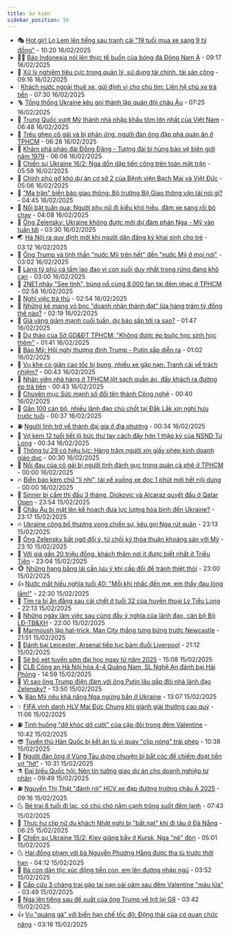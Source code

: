 ```yaml
---
title: Sự kiện
sidebar_position: 16
---
```


<!-- dantri-su-kien:START -->
- 🎭 [Hot girl Lọ Lem lên tiếng sau tranh cãi &quot;19 tuổi mua xe sang 9 tỷ đồng&quot;](https://dantri.com.vn/giai-tri/hot-girl-lo-lem-len-tieng-sau-tranh-cai-19-tuoi-mua-xe-sang-9-ty-dong-20250216162856340.htm) - 10:20 16/02/2025
- 👨‍🏫 [Báo Indonesia nói lên thực tế buồn của bóng đá Đông Nam Á](https://dantri.com.vn/the-thao/bao-indonesia-noi-len-thuc-te-buon-cua-bong-da-dong-nam-a-20250216113509120.htm) - 09:17 16/02/2025
- 🌮 [Xử lý nghiêm tiêu cực trong quản lý, sử dụng tài chính, tài sản công](https://dantri.com.vn/xa-hoi/xu-ly-nghiem-tieu-cuc-trong-quan-ly-su-dung-tai-chinh-tai-san-cong-20250216160012460.htm) - 09:16 16/02/2025
- 🕯 [Khách nước ngoài thuê xe, gửi định vị cho chủ tìm: Liên hệ chủ xe trả tiền](https://dantri.com.vn/xa-hoi/khach-nuoc-ngoai-thue-xe-gui-dinh-vi-cho-chu-tim-lien-he-chu-xe-tra-tien-20250216132536947.htm) - 07:30 16/02/2025
- 🪜 [Tổng thống Ukraine kêu gọi thành lập quân đội châu Âu](https://dantri.com.vn/the-gioi/tong-thong-ukraine-keu-goi-thanh-lap-quan-doi-chau-au-20250216094504162.htm) - 07:25 16/02/2025
- 🐘 [Trung Quốc vượt Mỹ thành nhà nhập khẩu tôm lớn nhất của Việt Nam](https://dantri.com.vn/kinh-doanh/trung-quoc-vuot-my-thanh-nha-nhap-khau-tom-lon-nhat-cua-viet-nam-20250216125344562.htm) - 06:48 16/02/2025
- 🤔 [Trêu ghẹo cô gái và bị phản ứng, người đàn ông đập phá quán ăn ở TPHCM](https://dantri.com.vn/phap-luat/treu-gheo-co-gai-va-bi-phan-ung-nguoi-dan-ong-dap-pha-quan-an-o-tphcm-20250216132158179.htm) - 06:28 16/02/2025
- 🧠 [Khám phá pháo đài Đồng Đăng - Tượng đài bi hùng bảo vệ biên giới năm 1979](https://dantri.com.vn/xa-hoi/kham-pha-phao-dai-dong-dang-tuong-dai-bi-hung-bao-ve-bien-gioi-nam-1979-20250216000212260.htm) - 06:06 16/02/2025
- 📝 [Chiến sự Ukraine 16/2: Nga dồn dập tiến công trên toàn mặt trận](https://dantri.com.vn/the-gioi/chien-su-ukraine-162-nga-don-dap-tien-cong-tren-toan-mat-tran-20250216124709051.htm) - 05:59 16/02/2025
- 🦏 [Chính phủ gỡ khó dự án cơ sở 2 của Bệnh viện Bạch Mai và Việt Đức](https://dantri.com.vn/suc-khoe/chinh-phu-go-kho-du-an-co-so-2-cua-benh-vien-bach-mai-va-viet-duc-20250216120154469.htm) - 05:06 16/02/2025
- 🥰 [&quot;Ma trận&quot; biển báo giao thông: Bộ trưởng Bộ Giao thông vận tải nói gì?](https://dantri.com.vn/xa-hoi/ma-tran-bien-bao-giao-thong-bo-truong-bo-giao-thong-van-tai-noi-gi-20250216113643348.htm) - 04:45 16/02/2025
- 🤗 [Nổi bật tuần qua: Người phụ nữ đi kiểu khó hiểu, đâm xe sang rồi bỏ chạy](https://dantri.com.vn/o-to-xe-may/noi-bat-tuan-qua-nguoi-phu-nu-di-kieu-kho-hieu-dam-xe-sang-roi-bo-chay-20250216110709314.htm) - 04:08 16/02/2025
- 🌈 [Ông Zelensky: Ukraine không được mời dự đàm phán Nga - Mỹ vào tuần tới](https://dantri.com.vn/the-gioi/ong-zelensky-ukraine-khong-duoc-moi-du-dam-phan-nga-my-vao-tuan-toi-20250216100140156.htm) - 03:30 16/02/2025
- 🌏 [Hà Nội ra quy định mới khi người dân đăng ký khai sinh cho trẻ](https://dantri.com.vn/xa-hoi/ha-noi-ra-quy-dinh-moi-khi-nguoi-dan-dang-ky-khai-sinh-cho-tre-20250216100424633.htm) - 03:12 16/02/2025
- 💄 [Ông Trump và tinh thần &quot;nước Mỹ trên hết&quot; đến &quot;nước Mỹ ở mọi nơi&quot;](https://dantri.com.vn/the-gioi/ong-trump-va-tinh-than-nuoc-my-tren-het-den-nuoc-my-o-moi-noi-20250213223339468.htm) - 03:02 16/02/2025
- 👺 [Làng tỷ phú cá tầm lao đao vì con suối duy nhất trong rừng đang khô cạn](https://dantri.com.vn/lao-dong-viec-lam/lang-ty-phu-ca-tam-lao-dao-vi-con-suoi-duy-nhat-trong-rung-dang-kho-can-20250215153822436.htm) - 03:00 16/02/2025
- 👹 [2NE1 nhảy &quot;See tình&quot;, bùng nổ cùng 8.000 fan tại đêm nhạc ở TPHCM](https://dantri.com.vn/giai-tri/2ne1-nhay-see-tinh-bung-no-cung-8000-fan-tai-dem-nhac-o-tphcm-20250216075158363.htm) - 02:58 16/02/2025
- 🌊 [Nghỉ việc trả thù](https://dantri.com.vn/kinh-doanh/nghi-viec-tra-thu-20250216040023749.htm) - 02:54 16/02/2025
- 🤠 [Những kẻ mang vỏ bọc &quot;doanh nhân thành đạt&quot; lừa hàng trăm tỷ đồng thế nào?](https://dantri.com.vn/phap-luat/nhung-ke-mang-vo-boc-doanh-nhan-thanh-dat-lua-hang-tram-ty-dong-the-nao-20250216084109987.htm) - 02:19 16/02/2025
- 🎊 [Giá vàng giảm mạnh cuối tuần, dự báo sắp tới ra sao?](https://dantri.com.vn/kinh-doanh/gia-vang-giam-manh-cuoi-tuan-du-bao-sap-toi-ra-sao-20250215213353061.htm) - 01:47 16/02/2025
- 🐘 [Dự thảo của Sở GD&amp;ĐT TPHCM: &quot;Không được ép buộc học sinh học thêm&quot;](https://dantri.com.vn/giao-duc/du-thao-cua-so-gddt-tphcm-khong-duoc-ep-buoc-hoc-sinh-hoc-them-20250216083355477.htm) - 01:41 16/02/2025
- 💂 [Báo Mỹ: Hội nghị thượng đỉnh Trump - Putin sắp diễn ra](https://dantri.com.vn/the-gioi/bao-my-hoi-nghi-thuong-dinh-trump-putin-sap-dien-ra-20250216073308082.htm) - 01:02 16/02/2025
- 👹 [Vụ khe co giãn cao tốc bị bung, nhiều xe gặp nạn: Tranh cãi về trách nhiệm?](https://dantri.com.vn/xa-hoi/vu-khe-co-gian-cao-toc-bi-bung-nhieu-xe-gap-nan-tranh-cai-ve-trach-nhiem-20250215114719897.htm) - 00:43 16/02/2025
- 🦒 [Nhân viên nhà hàng ở TPHCM lột sạch quần áo, đẩy khách ra đường ép trả tiền](https://dantri.com.vn/phap-luat/nhan-vien-nha-hang-o-tphcm-lot-sach-quan-ao-day-khach-ra-duong-ep-tra-tien-20250215212747993.htm) - 00:43 16/02/2025
- 🗽 [Chuyên mục Sức mạnh số đổi tên thành Công nghệ](https://dantri.com.vn/cong-nghe/chuyen-muc-suc-manh-so-doi-ten-thanh-cong-nghe-20250215235842924.htm) - 00:40 16/02/2025
- 💄 [Gần 100 cán bộ, nhiều lãnh đạo chủ chốt tại Đắk Lắk xin nghỉ hưu trước tuổi](https://dantri.com.vn/xa-hoi/gan-100-can-bo-nhieu-lanh-dao-chu-chot-tai-dak-lak-xin-nghi-huu-truoc-tuoi-20250215160751874.htm) - 00:37 16/02/2025
- ⛽️ [Người lính trở về thành đại gia ở địa phương](https://dantri.com.vn/xa-hoi/nguoi-linh-tro-ve-thanh-dai-gia-o-dia-phuong-20250215220204665.htm) - 00:34 16/02/2025
- 🥷 [Vợ kém 12 tuổi tiết lộ bức thư tay cách đây hơn 1 thập kỷ của NSND Tự Long](https://dantri.com.vn/giai-tri/vo-kem-12-tuoi-tiet-lo-buc-thu-tay-cach-day-hon-1-thap-ky-cua-nsnd-tu-long-20250216015658586.htm) - 00:34 16/02/2025
- 🤖 [Thông tư 29 có hiệu lực: Hàng trăm người xin giấy phép kinh doanh giáo dục](https://dantri.com.vn/giao-duc/thong-tu-29-co-hieu-luc-hang-tram-nguoi-xin-giay-phep-kinh-doanh-giao-duc-20250214180359053.htm) - 00:30 16/02/2025
- 🌊 [Nỗi đau của cô gái bị người tình đánh gục trong quán cà phê ở TPHCM](https://dantri.com.vn/xa-hoi/noi-dau-cua-co-gai-bi-nguoi-tinh-danh-guc-trong-quan-ca-phe-o-tphcm-20250215174821272.htm) - 00:00 16/02/2025
- 🔥 [Biển báo kèm chữ &quot;lí nhí&quot;, tài xế xuống xe đọc 1 phút mới hết nội dung](https://dantri.com.vn/xa-hoi/bien-bao-kem-chu-li-nhi-tai-xe-xuong-xe-doc-1-phut-moi-het-noi-dung-20250215212830946.htm) - 00:00 16/02/2025
- 🦏 [Sinner bị cấm thi đấu 3 tháng, Djokovic và Alcaraz quyết đấu ở Qatar Open](https://dantri.com.vn/the-thao/sinner-bi-cam-thi-dau-3-thang-djokovic-va-alcaraz-quyet-dau-o-qatar-open-20250216065225632.htm) - 23:54 15/02/2025
- 🐘 [Châu Âu bí mật lên kế hoạch đưa lực lượng hòa bình đến Ukraine?](https://dantri.com.vn/the-gioi/chau-au-bi-mat-len-ke-hoach-dua-luc-luong-hoa-binh-den-ukraine-20250216054126600.htm) - 23:17 15/02/2025
- 🔥 [Ukraine công bố thương vong chiến sự, kêu gọi Nga rút quân](https://dantri.com.vn/the-gioi/ukraine-cong-bo-thuong-vong-chien-su-keu-goi-nga-rut-quan-20250216010234897.htm) - 23:13 15/02/2025
- 💼 [Ông Zelensky bất ngờ đổi ý, từ chối ký thỏa thuận khoáng sản với Mỹ](https://dantri.com.vn/the-gioi/ong-zelensky-bat-ngo-doi-y-tu-choi-ky-thoa-thuan-khoang-san-voi-my-20250215100038156.htm) - 23:10 15/02/2025
- 🚀 [Với giá gần 20 triệu đồng, khách thăm nơi ít được biết nhất ở Triều Tiên](https://dantri.com.vn/du-lich/voi-gia-gan-20-trieu-dong-khach-tham-noi-it-duoc-biet-nhat-o-trieu-tien-20250215110250562.htm) - 23:04 15/02/2025
- 🐵 [Những hạng bằng lái cần lưu ý khi cấp đổi để tránh thiệt thòi](https://dantri.com.vn/xa-hoi/nhung-hang-bang-lai-can-luu-y-khi-cap-doi-de-tranh-thiet-thoi-20250215080232024.htm) - 23:00 15/02/2025
- 👍 [Nước mắt hiếu nghĩa tuổi 40: &quot;Mỗi khi nhắc đến mẹ, em thấy đau lòng lắm!&quot;](https://dantri.com.vn/tam-long-nhan-ai/nuoc-mat-hieu-nghia-tuoi-40-moi-khi-nhac-den-me-em-thay-dau-long-lam-20250216022013041.htm) - 22:30 15/02/2025
- 🚦 [Tìm ra bí ẩn đằng sau cái chết ở tuổi 32 của huyền thoại Lý Tiểu Long](https://dantri.com.vn/suc-khoe/tim-ra-bi-an-dang-sau-cai-chet-o-tuoi-32-cua-huyen-thoai-ly-tieu-long-20250215205116377.htm) - 22:13 15/02/2025
- 🥸 [Những ngày làm việc sau cùng đầy ý nghĩa của lãnh đạo, cán bộ Bộ LĐ-TB&amp;XH](https://dantri.com.vn/lao-dong-viec-lam/nhung-ngay-lam-viec-sau-cung-day-y-nghia-cua-lanh-dao-can-bo-bo-ld-tbxh-20250215162516963.htm) - 22:00 15/02/2025
- 🥷 [Marmoush lập hat-trick, Man City thắng tưng bừng trước Newcastle](https://dantri.com.vn/the-thao/marmoush-lap-hat-trick-man-city-thang-tung-bung-truoc-newcastle-20250216044657032.htm) - 21:51 15/02/2025
- 🤡 [Đánh bại Leicester, Arsenal tiếp tục bám đuổi Liverpool](https://dantri.com.vn/the-thao/danh-bai-leicester-arsenal-tiep-tuc-bam-duoi-liverpool-20250216041224854.htm) - 21:12 15/02/2025
- 🥳 [Sẽ bỏ xét tuyển sớm đại học ngay từ năm 2025](https://dantri.com.vn/giao-duc/se-bo-xet-tuyen-som-dai-hoc-ngay-tu-nam-2025-20250215215813955.htm) - 15:08 15/02/2025
- 🤩 [CLB Công an Hà Nội hòa 4-4 Quảng Nam, SL Nghệ An đánh bại Hải Phòng](https://dantri.com.vn/the-thao/clb-cong-an-ha-noi-hoa-4-4-quang-nam-sl-nghe-an-danh-bai-hai-phong-20250215215254158.htm) - 14:59 15/02/2025
- 🎡 [Vì sao ông Trump điện đàm với ông Putin lâu gấp đôi nhà lãnh đạo Zelensky?](https://dantri.com.vn/the-gioi/vi-sao-ong-trump-dien-dam-voi-ong-putin-lau-gap-doi-nha-lanh-dao-zelensky-20250215203048774.htm) - 13:50 15/02/2025
- 🪜 [Báo Mỹ nêu khả năng Nga ngừng bắn ở Ukraine](https://dantri.com.vn/the-gioi/bao-my-neu-kha-nang-nga-ngung-ban-o-ukraine-20250214234426279.htm) - 13:07 15/02/2025
- 💡 [FIFA vinh danh HLV Mai Đức Chung khi giành giải thưởng cao quý](https://dantri.com.vn/the-thao/fifa-vinh-danh-hlv-mai-duc-chung-khi-gianh-giai-thuong-cao-quy-20250215180619524.htm) - 11:06 15/02/2025
- ⛽️ [Tình huống &quot;dở khóc dở cười&quot; của cặp đôi trong đêm Valentine](https://dantri.com.vn/suc-khoe/tinh-huong-do-khoc-do-cuoi-cua-cap-doi-trong-dem-valentine-20250215103506355.htm) - 10:42 15/02/2025
- 😎 [Tuyển thủ Hàn Quốc bị kết án tù vì quay &quot;clip nóng&quot; trái phép](https://dantri.com.vn/the-thao/tuyen-thu-han-quoc-bi-ket-an-tu-vi-quay-clip-nong-trai-phep-20250215173835025.htm) - 10:38 15/02/2025
- 🗽 [Người đàn ông ở Vũng Tàu dựng chuyện bị bắt cóc để chiếm đoạt tiền vợ &quot;hờ&quot;](https://dantri.com.vn/phap-luat/nguoi-dan-ong-o-vung-tau-dung-chuyen-bi-bat-coc-de-chiem-doat-tien-vo-ho-20250215170024924.htm) - 10:31 15/02/2025
- ⚗️ [Đại biểu Quốc hội: Nên tin tưởng giao dự án cho doanh nghiệp tư nhân](https://dantri.com.vn/xa-hoi/dai-bieu-quoc-hoi-nen-tin-tuong-giao-du-an-cho-doanh-nghiep-tu-nhan-20250215162802381.htm) - 09:49 15/02/2025
- ⛽️ [Nguyễn Thị Thật &quot;đánh rơi&quot; HCV xe đạp đường trường châu Á 2025](https://dantri.com.vn/the-thao/nguyen-thi-that-danh-roi-hcv-xe-dap-duong-truong-chau-a-2025-20250215160949067.htm) - 09:16 15/02/2025
- 🌜 [Bé trai 6 tuổi đi lạc, có chú chó nằm cạnh trông suốt đêm lạnh](https://dantri.com.vn/an-sinh/be-trai-6-tuoi-di-lac-co-chu-cho-nam-canh-trong-suot-dem-lanh-20250215141957844.htm) - 07:43 15/02/2025
- 🦩 [Thực hư clip nữ du khách Nhật nghi bị &quot;bắt nạt&quot; khi đi tàu ở Đà Nẵng](https://dantri.com.vn/xa-hoi/thuc-hu-clip-nu-du-khach-nhat-nghi-bi-bat-nat-khi-di-tau-o-da-nang-20250215125745358.htm) - 06:25 15/02/2025
- 🦒 [Chiến sự Ukraine 15/2: Kiev giăng bẫy ở Kursk, Nga &quot;né&quot; đòn](https://dantri.com.vn/the-gioi/chien-su-ukraine-152-kiev-giang-bay-o-kursk-nga-ne-don-20250215114806305.htm) - 05:01 15/02/2025
- 🌜 [Hai đồng phạm với bà Nguyễn Phương Hằng được tha tù trước thời hạn](https://dantri.com.vn/phap-luat/hai-dong-pham-voi-ba-nguyen-phuong-hang-duoc-tha-tu-truoc-thoi-han-20250215111042209.htm) - 04:12 15/02/2025
- 🐎 [Bà con dân tộc xúc động tiễn con, em lên đường nhập ngũ](https://dantri.com.vn/xa-hoi/ba-con-dan-toc-xuc-dong-tien-con-em-len-duong-nhap-ngu-20250215103137505.htm) - 03:52 15/02/2025
- 🌋 [Cấp cứu 3 chàng trai gặp tai nạn oái oăm sau đêm Valentine &quot;máu lửa&quot;](https://dantri.com.vn/suc-khoe/cap-cuu-3-chang-trai-gap-tai-nan-oai-oam-sau-dem-valentine-mau-lua-20250215010207767.htm) - 03:49 15/02/2025
- 🧰 [Nga lên tiếng sau đề xuất của ông Trump về trở lại G8](https://dantri.com.vn/the-gioi/nga-len-tieng-sau-de-xuat-cua-ong-trump-ve-tro-lai-g8-20250215084227168.htm) - 03:42 15/02/2025
- 👍 [Vụ &quot;quáng gà&quot; với biển hạn chế tốc độ: Động thái của cơ quan chức năng](https://dantri.com.vn/ban-doc/vu-quang-ga-voi-bien-han-che-toc-do-dong-thai-cua-co-quan-chuc-nang-20250214162524014.htm) - 03:16 15/02/2025<!-- dantri-su-kien:END -->
